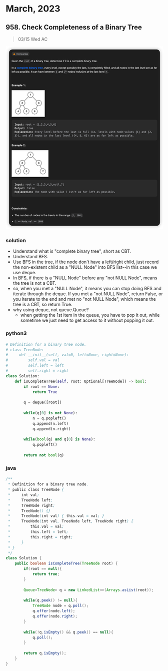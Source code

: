 # March, 2023

## 958. Check Completeness of a Binary Tree
> 03/15 Wed AC

![](../../pics/958.png)

### solution
* Understand what is "complete binary tree", short as CBT.
* Understand BFS.
* Use BFS in the tree, if the node don't have a left/right child, just record the non-existent child as a "NULL Node" into BFS list--in this case we use deque.
* In BFS, if there is a "NULL Node" before any "not NULL Node", means the tree is not a CBT.
* so, when you met a "NULL Node", it means you can stop doing BFS and iterate through the deque. If you met a "not NULL Node", return False, or you iterate to the end and met no "not NULL Node", which means the tree is a CBT, so return True.
* why using deque, not queue.Queue?
    * when getting the 1st item in the queue, you have to pop it out, while sometime we just need to get access to it without popping it out.

### python3
```python {.line-numbers}
# Definition for a binary tree node.
# class TreeNode:
#     def __init__(self, val=0, left=None, right=None):
#         self.val = val
#         self.left = left
#         self.right = right
class Solution:
    def isCompleteTree(self, root: Optional[TreeNode]) -> bool:
        if root == None:
            return True
        
        q = deque([root])
        
        while(q[0] is not None):
            n = q.popleft()
            q.append(n.left)
            q.append(n.right)
        
        while(bool(q) and q[0] is None):
            q.popleft()
        
        return not bool(q)
```
> 

### java
```java {.line-numbers}
/**
 * Definition for a binary tree node.
 * public class TreeNode {
 *     int val;
 *     TreeNode left;
 *     TreeNode right;
 *     TreeNode() {}
 *     TreeNode(int val) { this.val = val; }
 *     TreeNode(int val, TreeNode left, TreeNode right) {
 *         this.val = val;
 *         this.left = left;
 *         this.right = right;
 *     }
 * }
 */
class Solution {
    public boolean isCompleteTree(TreeNode root) {
        if(root == null){
            return true;
        }

        Queue<TreeNode> q = new LinkedList<>(Arrays.asList(root));

        while(q.peek() != null){
            TreeNode node = q.poll();
            q.offer(node.left);
            q.offer(node.right);
        }

        while(!q.isEmpty() && q.peek() == null){
            q.poll();
        }

        return q.isEmpty();
    }
}
```




